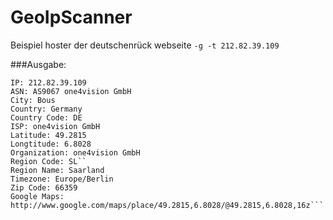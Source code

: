 # GeoIpScanner
Beispiel hoster der deutschenrück webseite 
`-g -t 212.82.39.109`


###Ausgabe:

```Target: 212.82.39.109
IP: 212.82.39.109
ASN: AS9067 one4vision GmbH
City: Bous
Country: Germany
Country Code: DE
ISP: one4vision GmbH
Latitude: 49.2815
Longtitude: 6.8028
Organization: one4vision GmbH
Region Code: SL``
Region Name: Saarland
Timezone: Europe/Berlin
Zip Code: 66359
Google Maps: http://www.google.com/maps/place/49.2815,6.8028/@49.2815,6.8028,16z```


